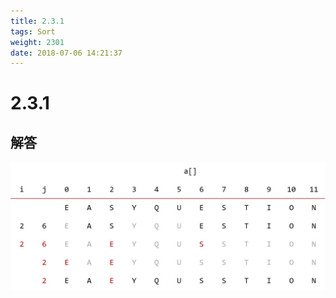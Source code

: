 ```yaml
---
title: 2.3.1
tags: Sort
weight: 2301
date: 2018-07-06 14:21:37
---
```


# 2.3.1


## 解答

![](/resources/2-3-1/1.jpg)

